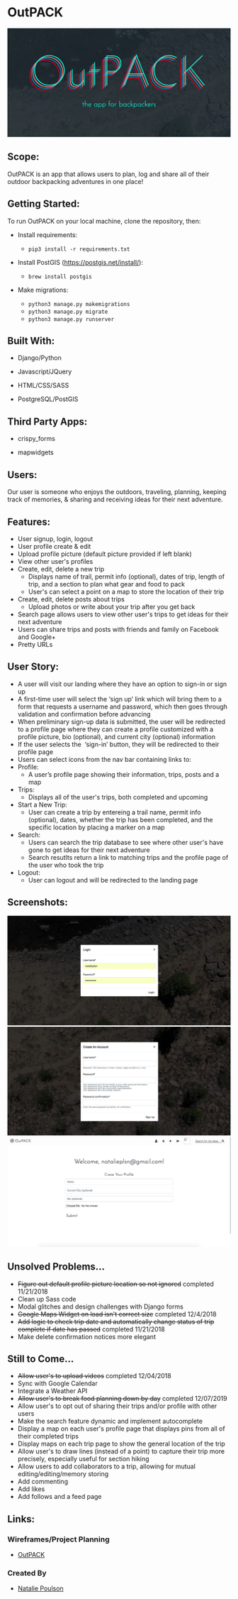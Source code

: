 # OutPACK

<img src="./screenshots/5.png">

## Scope:
OutPACK is an app that allows users to plan, log and share all of their outdoor backpacking adventures in one place!

## Getting Started:
To run OutPACK on your local machine, clone the repository, then:

* Install requirements:
  * `pip3 install -r requirements.txt`

* Install PostGIS (https://postgis.net/install/):
  * `brew install postgis`

* Make migrations:
  * `python3 manage.py makemigrations`
  * `python3 manage.py migrate`
  * `python3 manage.py runserver`


## Built With:

* Django/Python

* Javascript/JQuery

* HTML/CSS/SASS

* PostgreSQL/PostGIS


## Third Party Apps:

* crispy_forms

* mapwidgets


## Users:
Our user is someone who enjoys the outdoors, traveling, planning, keeping track of memories, & sharing and receiving ideas for their next adventure. 


## Features:
* User signup, login, logout
* User profile create & edit
* Upload profile picture (default picture provided if left blank)
* View other user's profiles
* Create, edit, delete a new trip
  * Displays name of trail, permit info (optional), dates of trip, length of trip, and a section to plan what gear and food  to pack 
  * User's can select a point on a map to store the location of their trip
* Create, edit, delete posts about trips
  * Upload photos or write about your trip after you get back
* Search page allows users to view other user's trips to get ideas for their next adventure
* Users can share trips and posts with friends and family on Facebook and Google+ 
* Pretty URLs


## User Story: 
* A user will visit our landing where they have an option to sign-in or sign up
 * A first-time user will select the ‘sign up’ link which will bring them to a form that requests a username and password, which then goes through validation and confirmation before advancing 
  * When preliminary sign-up data is submitted, the user will be redirected to a profile page where they can create a profile customized with a profile picture, bio (optional), and current city (optional) information 
* If the user selects the  ‘sign-in’ button, they will be redirected to their profile page
 * Users can select icons from the nav bar containing links to:  
  * Profile: 
    * A user’s profile page showing their information, trips, posts and a map
  * Trips:
    * Displays all of the user's trips, both completed and upcoming
  * Start a New Trip:
    * User can create a trip by entereing a trail name, permit info (optional), dates, whether the trip has been completed, and the specific location by placing a marker on a map 
  * Search:
    * Users can search the trip database to see where other user's have gone to get ideas for their next adventure
    * Search resutlts return a link to matching trips and the profile page of the user who took the trip
  * Logout:
    * User can logout and will be redirected to the landing page
  
## Screenshots:

<img src="./screenshots/2.png">

<img src="./screenshots/3.png">

<img src="./screenshots/4.png">


## Unsolved Problems...
* ~~Figure out default profile picture location so not ignored~~ completed 11/21/2018
* Clean up Sass code
* Modal glitches and design challenges with Django forms
* ~~Google Maps Widget on load isn't correct size~~ completed 12/4/2018
* ~~Add logic to check trip date and automatically change status of trip complete if date has passed~~ completed 11/21/2018
* Make delete confirmation notices more elegant
  

## Still to Come...
* ~~Allow user's to upload videos~~ completed 12/04/2018
* Sync with Google Calendar 
* Integrate a Weather API
* ~~Allow user's to break food planning down by day~~ completed 12/07/2019
* Allow user's to opt out of sharing their trips and/or profile with other users
* Make the search feature dynamic and implement autocomplete
* Display a map on each user's profile page that displays pins from all of their completed trips
* Display maps on each trip page to show the general location of the trip
* Allow user's to draw lines (instead of a point) to capture their trip more precisely, especially useful for section hiking
* Allow users to add collaborators to a trip, allowing for mutual editing/editing/memory storing
* Add commenting
* Add likes
* Add follows and a feed page



## Links:

### Wireframes/Project Planning
* [OutPACK](OutPACK.pdf)


### Created By
* [Natalie Poulson](https://github.com/natalie-poulson)

